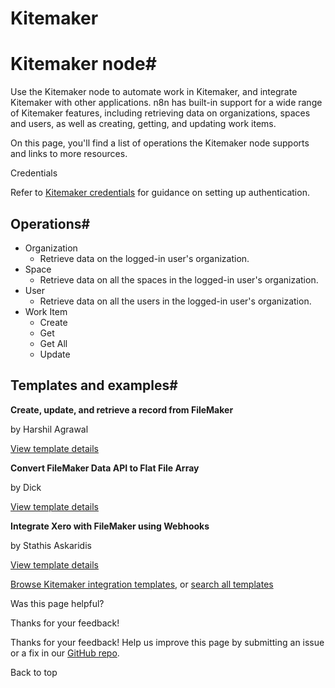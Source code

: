 # Kitemaker

[ ](https://github.com/n8n-io/n8n-docs/edit/main/docs/integrations/builtin/app-nodes/n8n-nodes-base.kitemaker.md "Edit this page")

# Kitemaker node#

Use the Kitemaker node to automate work in Kitemaker, and integrate Kitemaker with other applications. n8n has built-in support for a wide range of Kitemaker features, including retrieving data on organizations, spaces and users, as well as creating, getting, and updating work items. 

On this page, you'll find a list of operations the Kitemaker node supports and links to more resources.

Credentials

Refer to [Kitemaker credentials](../../credentials/kitemaker/) for guidance on setting up authentication. 

## Operations#

  * Organization
    * Retrieve data on the logged-in user's organization.
  * Space
    * Retrieve data on all the spaces in the logged-in user's organization.
  * User
    * Retrieve data on all the users in the logged-in user's organization.
  * Work Item
    * Create
    * Get
    * Get All
    * Update



## Templates and examples#

**Create, update, and retrieve a record from FileMaker**

by Harshil Agrawal

[View template details](https://n8n.io/workflows/1068-create-update-and-retrieve-a-record-from-filemaker/)

**Convert FileMaker Data API to Flat File Array**

by Dick

[View template details](https://n8n.io/workflows/1537-convert-filemaker-data-api-to-flat-file-array/)

**Integrate Xero with FileMaker using Webhooks**

by Stathis Askaridis

[View template details](https://n8n.io/workflows/2499-integrate-xero-with-filemaker-using-webhooks/)

[Browse Kitemaker integration templates](https://n8n.io/integrations/kitemaker/), or [search all templates](https://n8n.io/workflows/)

Was this page helpful? 

Thanks for your feedback! 

Thanks for your feedback! Help us improve this page by submitting an issue or a fix in our [GitHub repo](https://github.com/n8n-io/n8n-docs). 

Back to top 

